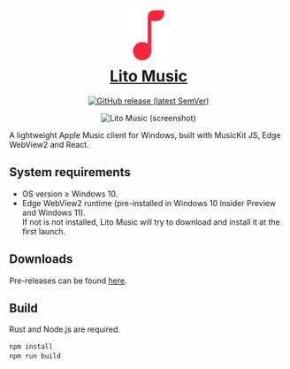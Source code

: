 <h1 align="center">
  <a href="#readme">
    <img src="/logo.svg" width="100" height="100" alt="Lito Music" /><br />
    Lito Music
  </a>
</h1>
<p align="center">
  <a href="https://github.com/lujjjh/lito/releases"><img alt="GitHub release (latest SemVer)" src="https://img.shields.io/github/v/release/lujjjh/lito?sort=semver" /></a>
</p>
<p align="center">
  <img src="https://user-images.githubusercontent.com/3000535/134394206-27d49884-96ef-4197-9dc5-b4177b83c3cb.png" width="600" alt="Lito Music (screenshot)" />
</p>

A lightweight Apple Music client for Windows, built with MusicKit JS, Edge WebView2 and React.

## System requirements

- OS version ≥ Windows 10.
- Edge WebView2 runtime (pre-installed in Windows 10 Insider Preview and Windows 11).  
  If not is not installed, Lito Music will try to download and install it at the first launch.

## Downloads

Pre-releases can be found [here][releases].

[releases]: https://github.com/lujjjh/lito/releases

## Build

Rust and Node.js are required.

```powershell
npm install
npm run build
```

